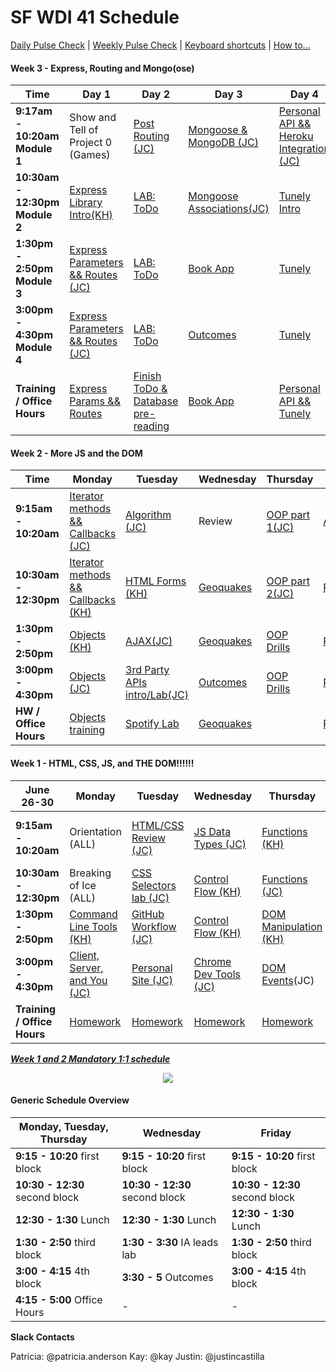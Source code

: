 # SF WDI 41 Schedule

[Daily Pulse Check](https://docs.google.com/forms/d/e/1FAIpQLSe7KpquxAEpvf5gCdfEbt4RIFbmkiTKL8i_-P_9bcvG5zxnQQ/viewform?usp=sf_link)  |  [Weekly Pulse Check](https://docs.google.com/forms/d/e/1FAIpQLSdxQZMEgy4TwwWNGDWn5aRFEj5CEZW9a6oNOVCg69ReP3-U6w/viewform?usp=sf_link) |  [Keyboard shortcuts](https://github.com/SF-WDI-LABS/how-to/blob/master/keyboard-shorcuts.md)  |  [How to...](https://github.com/SF-WDI-LABS/how-to)


#### Week 3 - Express, Routing and Mongo(ose)
<table><thead>
<tr>
<th>Time</th>
<th>Day 1</th>
<th>Day 2</th>
<th>Day 3</th>
<th>Day 4</th>
<th>Day  5</th>
</tr>
</thead><tbody>
<tr>
<td><strong>9:17am - 10:20am Module 1</strong></td>
<td>Show and Tell of Project 0 (Games)</td>
<td><a href="https://github.com/sf-wdi-labs/express-dynamic-routes">Post Routing (JC)</a></td>
<td><a href="https://github.com/sf-wdi-labs/js-intro-mongoDB">Mongoose & MongoDB (JC)</a></td>
<td><a href="https://github.com/sf-wdi-36/express-personal-api">Personal API && Heroku Integration (JC)</a></td>
<td><a href="https://github.com/sf-wdi-36/tunely">Tunely</a></td>
</tr>
<tr>
<td><strong>10:30am - 12:30pm Module 2</strong></td>
<td><a href="https://github.com/sf-wdi-labs/js-intro-express">Express Library Intro(KH)</a></td>
<td><a href="https://github.com/sf-wdi-labs/test-driven-todo-api">LAB: ToDo</a></td>
<td><a href="https://github.com/sf-wdi-labs/mongoose-associations">Mongoose Associations(JC)</a></td>
<td><a href="https://github.com/sf-wdi-labs/tunely">Tunely Intro</a></td>
<td><a href="https://github.com/sf-wdi-labs/tunely">Tunely</a></td>
</tr>
<tr>
<td><strong>1:30pm - 2:50pm Module 3</strong></td>
<td><a href="https://github.com/sf-wdi-labs/express-dynamic-routes">Express Parameters && Routes (JC)</a></td>
<td><a href="https://github.com/sf-wdi-labs/test-driven-todo-api">LAB: ToDo</a></td>
<td><a href="https://github.com/sf-wdi-36/mongoose-books-app">Book App</a></td>
<td><a href="https://github.com/sf-wdi-labs/tunely">Tunely</a></td>
<td><a href="https://github.com/sf-wdi-labs/github-collaboration">Github Collaboration (both)</a></td>
</tr>
<tr>
<td><strong>3:00pm - 4:30pm Module 4</strong></td>
<td><a href="https://github.com/sf-wdi-labs/express-dynamic-routes">Express Parameters && Routes (JC)</a></td>
<td><a href="https://github.com/sf-wdi-labs/test-driven-todo-api">LAB: ToDo</a></td>
<td><a href="https://github.com/sf-wdi-36/mongoose-books-app">Outcomes</a></td>
<td><a href="https://github.com/sf-wdi-labs/tunely">Tunely</a></td>
<td><a href="https://github.com/sf-wdi-36/project-01">Project 1 Intro(both)</a></td>
</tr>
<tr>
<td><strong>Training / Office Hours</strong></td>
<td><a href="https://github.com/sf-wdi-36/schedule-36/blob/master/homework/week3.md#day-1">Express Params && Routes</a></td>
<td><a href="https://github.com/sf-wdi-36/schedule-36/blob/master/homework/week3.md#day-2">Finish ToDo & Database pre-reading</a></td>
<td><a href="https://github.com/sf-wdi-36/schedule-36/blob/master/homework/week3.md#day-3">Book App</a></td>
<td><a href="https://github.com/sf-wdi-36/schedule-36/blob/master/homework/week3.md#day-3">Personal API && Tunely</a></td>
<td><a href="https://github.com/sf-wdi-36/schedule-36/blob/master/homework/week3.md#day-5">Project 1</a></td>
</tr>
</tbody></table>

#### Week 2 - More JS and the DOM
<table><thead>
<tr>
<th>Time</th>
<th>Monday</th>
<th>Tuesday</th>
<th>Wednesday</th>
<th>Thursday</th>
<th>Friday</th>
</tr>
</thead><tbody>
<tr>
<td><strong>9:15am - 10:20am</strong></td>
<td><a href="https://github.com/SF-WDI-LABS/iterator-methods">Iterator methods && Callbacks (JC)</a></td>
<td><a href="https://github.com/SF-WDI-LABS/js-algorithms-drills/tree/master/palindromes">Algorithm (JC)</a></td>
<td>Review</td>
<td><a href="https://github.com/SF-WDI-LABS/js-oop-flower-power">OOP part 1(JC)</a></td>
<td><a href="https://github.com/SF-WDI-LABS/js-algorithms-drills/tree/master/duplicate-in-array">Algorithm(KH)</a></td>
</tr>
<tr>
<td><strong>10:30am - 12:30pm</strong></td>
<td><a href="https://github.com/SF-WDI-LABS/iterator-methods">Iterator methods && Callbacks (KH)</a></td>
<td><a href="https://github.com/SF-WDI-LABS/html-forms">HTML Forms (KH)</a></td>
<td><a href="https://github.com/SF-WDI-LABS/geoquakes">Geoquakes</a></td>
<td><a href="https://github.com/SF-WDI-LABS/js-oop-flower-power">OOP part 2(JC)</a></td>
<td><a href="https://github.com/SF-WDI-LABS/project-00">Project 0 intro</a></td>
</tr>
<tr>
<td><strong>1:30pm - 2:50pm</strong></td>
<td><a href="https://github.com/SF-WDI-LABS/js-objects">Objects (KH)</a></td>
<td><a href="https://github.com/SF-WDI-LABS/intro-ajax">AJAX(JC)</a></td>
<td><a href="https://github.com/SF-WDI-LABS/geoquakes">Geoquakes</a></td>
<td><a href="https://github.com/SF-WDI-LABS/oop-game-training">OOP Drills</a></td>
<td><a href="https://github.com/SF-WDI-LABS/project-00">Project 0</a></td>
</tr>
<tr>
<td><strong>3:00pm - 4:30pm</strong></td>
<td><a href="https://github.com/SF-WDI-LABS/js-objects">Objects (JC)</a></td>
<td><a href="https://github.com/SF-WDI-LABS/giffaw ">3rd Party APIs intro/Lab(JC)</a></td>
<td><a href="https://github.com/SF-WDI-LABS/geoquakes">Outcomes</a></td>
<td><a href="https://github.com/SF-WDI-LABS/oop-game-training">OOP Drills</a></td>
<td><a href="https://github.com/SF-WDI-LABS/project-00">Project 0</a></td>
</tr>
<tr>
<td><strong>HW / Office Hours</strong></td>
<td><a href="https://github.com/sf-wdi-41/schedule/tree/week-02/homework/week-02.md#Monday">Objects training</a></td>
<td><a href="https://github.com/sf-wdi-41/schedule/tree/week-02/homework/week-02.md#Tuesday">Spotify Lab</a></td>
<td><a href="https://github.com/sf-wdi-41/schedule/tree/week-02/homework/week-02.md#Wednesday">Geoquakes</a></td>
<td><a href="https://github.com/sf-wdi-41/schedule/tree/week-02/homework/week-02.md#Thursday"></a></td>
<td><a href="https://github.com/sf-wdi-41/schedule/tree/week-02/homework/week-02.md#Friday">Project 0</a></td>
</tr>
</tbody></table>


#### Week 1 - HTML, CSS, JS, and THE DOM!!!!!!
<table><thead>
   <tr>
      <th>June 26-30</th>
      <th> Monday </th>
      <th> Tuesday </th>
      <th> Wednesday </th>
      <th> Thursday </th>
      <th> Friday </th>
</tr>
</thead><tbody>
<tr>
<td><strong>9:15am - 10:20am</strong></td>
<td>Orientation (ALL) </td>
<td><a href="https://github.com/sf-wdi-labs/html-css-review">HTML/CSS Review (JC)</a></td>
<td><a href="https://github.com/sf-wdi-labs/js-data-types">JS Data Types (JC)</a></td>
<td><a href="https://github.com/sf-wdi-labs/js-functions">Functions (KH)</a></td>
<td>Personal Site Show && Tell (ALL)</td>
</tr>

<tr>
<td><strong>10:30am - 12:30pm</strong></td>
<td>Breaking of Ice (ALL)</td>
<td><a href="https://github.com/SF-WDI-LABS/css-selectors-and-classes-lab">CSS Selectors lab (JC)</a> </td>
<td><a href="https://github.com/sf-wdi-labs/js-control-flow">Control Flow (KH)</a></td>
<td><a href="https://github.com/sf-wdi-labs/js-functions">Functions (JC)</a></td>
<td>Review (ALL)</td>
</tr>

<tr>
<td><strong>1:30pm - 2:50pm</strong></td>
<td><a href="https://github.com/SF-WDI-LABS/command-line">Command Line Tools (KH)</a></td>
<td><a href="https://github.com/sf-wdi-labs/git-github">GitHub Workflow (JC)</a></td>
<td><a href="https://github.com/sf-wdi-labs/js-control-flow">Control Flow (KH)</a></td>
<td><a href="https://github.com/SF-WDI-LABS/dom-manipulation">DOM Manipulation (KH)</a></td>
<td><a href="https://github.com/SF-WDI-LABS/bootstrap">Bootstrap (JC)</a></td>
</tr>

<tr>
<td><strong>3:00pm - 4:30pm</strong></td>
<td><a href="https://github.com/SF-WDI-LABS/the-client-the-server-and-you/blob/master/README.md">Client, Server, and You (JC) </a></td>
<td><a href="https://github.com/SF-WDI-LABS/personal-portfolio">Personal Site (JC)</a></td>
<td><a href="https://github.com/SF-WDI-LABS/dev-tools">Chrome Dev Tools (JC) </a></td>
<td><a href="https://github.com/sf-wdi-labs/dom-events-jquery">DOM Events</a>(JC)</td>
<td><a href="https://github.com/SF-WDI-LABS/tic-tac-toe"</a>TicTacToe Intro(JC)</td>
</tr>

<tr>
<td><strong>Training / Office Hours</strong></td>
<td><a href="homework/week-01.md">Homework</a></td>
<td><a href="homework/week-01.md">Homework</a></td>
<td><a href="homework/week-01.md">Homework</a></td>
<td><a href="homework/week-01.md">Homework</a></td>
<td><a href="homework/week-01.md">Homework</a></td>
</tr>
</tbody></table>


***<a href="https://docs.google.com/a/generalassemb.ly/spreadsheets/d/1OLokItvRDBU2BEpVQ3Qr1DWyk9DEdY9Gj6YVr1Pxo_Y/edit?usp=sharing">Week 1 and 2 Mandatory 1:1 schedule</a>***

<p align="center">
<img src="#" >
</p>

#### Generic Schedule Overview

 Monday, Tuesday, Thursday  | Wednesday | Friday
  ------------------ | ----- | ----
   **9:15 - 10:20** first block   | **9:15 - 10:20** first block     | **9:15 - 10:20** first block
 **10:30 - 12:30** second block    | **10:30 - 12:30** second block     | **10:30 - 12:30** second block
  **12:30 - 1:30** Lunch         | **12:30 - 1:30** Lunch          | **12:30 - 1:30** Lunch
  **1:30 - 2:50** third block      | **1:30 - 3:30** IA leads lab   | **1:30 - 2:50** third block
  **3:00 - 4:15** 4th block     | **3:30 - 5** Outcomes  | **3:00 - 4:15** 4th block
**4:15 - 5:00** Office Hours   | - | -


**Slack Contacts**  

Patricia: @patricia.anderson
Kay: @kay
Justin: @justincastilla

